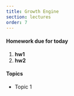 ```yaml
---
title: Growth Engine
section: lectures
order: 7
---
```

#### Homework due for today

1. **hw1**
1. **hw2**

#### Topics

* Topic 1
